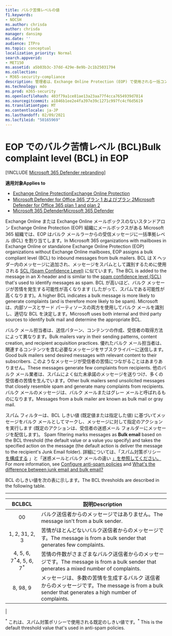 ```yaml
---
title: バルク苦情レベルの値
f1.keywords:
- NOCSH
ms.author: chrisda
author: chrisda
manager: dansimp
ms.date: ''
audience: ITPro
ms.topic: conceptual
localization_priority: Normal
search.appverid:
- MET150
ms.assetid: a5b03b3c-37dd-429e-8e9b-2c1b25031794
ms.collection:
- M365-security-compliance
description: 管理者は、Exchange Online Protection (EOP) で使用される一括コンプライアンス レベル (BCL) の値について学習できます。
ms.technology: mdo
ms.prod: m365-security
ms.openlocfilehash: 403f79a1ce81ae13a23aa77f4cca7654939d7814
ms.sourcegitcommit: a1846b1ee2e4fa397e39c1271c997fc4cf6d5619
ms.translationtype: MT
ms.contentlocale: ja-JP
ms.lasthandoff: 02/09/2021
ms.locfileid: "50165969"
---
```

# <a name="bulk-complaint-level-bcl-in-eop"></a><span data-ttu-id="e0a0c-103">EOP でのバルク苦情レベル (BCL)</span><span class="sxs-lookup"><span data-stu-id="e0a0c-103">Bulk complaint level (BCL) in EOP</span></span>

[!INCLUDE [Microsoft 365 Defender rebranding](../includes/microsoft-defender-for-office.md)]

<span data-ttu-id="e0a0c-104">**適用対象**</span><span class="sxs-lookup"><span data-stu-id="e0a0c-104">**Applies to**</span></span>
- [<span data-ttu-id="e0a0c-105">Exchange Online Protection</span><span class="sxs-lookup"><span data-stu-id="e0a0c-105">Exchange Online Protection</span></span>](https://go.microsoft.com/fwlink/?linkid=2148611)
- [<span data-ttu-id="e0a0c-106">Microsoft Defender for Office 365 プラン 1 およびプラン 2</span><span class="sxs-lookup"><span data-stu-id="e0a0c-106">Microsoft Defender for Office 365 plan 1 and plan 2</span></span>](https://go.microsoft.com/fwlink/?linkid=2148715)
- [<span data-ttu-id="e0a0c-107">Microsoft 365 Defender</span><span class="sxs-lookup"><span data-stu-id="e0a0c-107">Microsoft 365 Defender</span></span>](https://go.microsoft.com/fwlink/?linkid=2118804)

<span data-ttu-id="e0a0c-108">Exchange Online または Exchange Online メールボックスのないスタンドアロン Exchange Online Protection (EOP) 組織にメールボックスがある Microsoft 365 組織では、EOP はバルク メールラーからの受信メッセージに一括準拠レベル (BCL) を割り当てします。</span><span class="sxs-lookup"><span data-stu-id="e0a0c-108">In Microsoft 365 organizations with mailboxes in Exchange Online or standalone Exchange Online Protection (EOP) organizations without Exchange Online mailboxes, EOP assigns a bulk compliant level (BCL) to inbound messages from bulk mailers.</span></span> <span data-ttu-id="e0a0c-109">BCL は X ヘッダー内のメッセージに追加され、メッセージをスパムとして識別するために使用される [SCL (Spam Confidence Level)](spam-confidence-levels.md) に似ています。</span><span class="sxs-lookup"><span data-stu-id="e0a0c-109">The BCL is added to the message in an X-header and is similar to the [spam confidence level (SCL)](spam-confidence-levels.md) that's used to identify messages as spam.</span></span> <span data-ttu-id="e0a0c-110">BCL が高いほど、バルク メッセージが苦情を発生する可能性が高くなります (したがって、スパムである可能性が高くなります)。</span><span class="sxs-lookup"><span data-stu-id="e0a0c-110">A higher BCL indicates a bulk message is more likely to generate complaints (and is therefore more likely to be spam).</span></span> <span data-ttu-id="e0a0c-111">Microsoft は、内部ソースとサード パーティソースの両方を使用してバルク メールを識別し、適切な BCL を決定します。</span><span class="sxs-lookup"><span data-stu-id="e0a0c-111">Microsoft uses both internal and third party sources to identify bulk mail and determine the appropriate BCL.</span></span>

<span data-ttu-id="e0a0c-112">バルク メール担当者は、送信パターン、コンテンツの作成、受信者の取得方法によって異なります。</span><span class="sxs-lookup"><span data-stu-id="e0a0c-112">Bulk mailers vary in their sending patterns, content creation, and recipient acquisition practices.</span></span> <span data-ttu-id="e0a0c-113">優れたバルク メール担当者は、関連するコンテンツを含む必要なメッセージをサブスクライバーに送信します。</span><span class="sxs-lookup"><span data-stu-id="e0a0c-113">Good bulk mailers send desired messages with relevant content to their subscribers.</span></span> <span data-ttu-id="e0a0c-114">このようなメッセージが受信者の苦情につながることはあまりありません。</span><span class="sxs-lookup"><span data-stu-id="e0a0c-114">These messages generate few complaints from recipients.</span></span> <span data-ttu-id="e0a0c-115">他のバルク メール業者は、スパムによく似た未承諾のメッセージを送りつけ、多くの受信者の苦情を生んでいます。</span><span class="sxs-lookup"><span data-stu-id="e0a0c-115">Other bulk mailers send unsolicited messages that closely resemble spam and generate many complaints from recipients.</span></span> <span data-ttu-id="e0a0c-116">バルク メールのメッセージは、バルク メールまたはグレー メールと呼ばれるものになります。</span><span class="sxs-lookup"><span data-stu-id="e0a0c-116">Messages from a bulk mailer are known as bulk mail or gray mail.</span></span>

 <span data-ttu-id="e0a0c-117">スパム フィルターは、BCL しきい値 (既定値または指定した値) に基づいてメッセージをバルク メールとしてマークし、メッセージに対して指定のアクションを実行します (既定のアクションは、受信者の迷惑メール フォルダーにメッセージを配信します)。 </span><span class="sxs-lookup"><span data-stu-id="e0a0c-117">Spam filtering marks messages as **Bulk email** based on the BCL threshold (the default value or a value you specify) and takes the specified action on the message (the default action is deliver the message to the recipient's Junk Email folder).</span></span> <span data-ttu-id="e0a0c-118">詳細については、「スパム対策ポリシー [を構成する](configure-your-spam-filter-policies.md) 」と「迷惑メールとバルク メールの違い [」を参照してください。](what-s-the-difference-between-junk-email-and-bulk-email.md)</span><span class="sxs-lookup"><span data-stu-id="e0a0c-118">For more information, see [Configure anti-spam policies](configure-your-spam-filter-policies.md) and [What's the difference between junk email and bulk email?](what-s-the-difference-between-junk-email-and-bulk-email.md)</span></span>

<span data-ttu-id="e0a0c-119">BCL のしきい値を次の表に示します。</span><span class="sxs-lookup"><span data-stu-id="e0a0c-119">The BCL thresholds are described in the following table.</span></span>

****

|<span data-ttu-id="e0a0c-120">BCL</span><span class="sxs-lookup"><span data-stu-id="e0a0c-120">BCL</span></span>|<span data-ttu-id="e0a0c-121">説明</span><span class="sxs-lookup"><span data-stu-id="e0a0c-121">Description</span></span>|
|:---:|---|
|<span data-ttu-id="e0a0c-122">0</span><span class="sxs-lookup"><span data-stu-id="e0a0c-122">0</span></span>|<span data-ttu-id="e0a0c-123">バルク送信者からのメッセージではありません。</span><span class="sxs-lookup"><span data-stu-id="e0a0c-123">The message isn't from a bulk sender.</span></span>|
|<span data-ttu-id="e0a0c-124">1, 2, 3</span><span class="sxs-lookup"><span data-stu-id="e0a0c-124">1, 2, 3</span></span>|<span data-ttu-id="e0a0c-125">苦情がほとんどないバルク送信者からのメッセージです。</span><span class="sxs-lookup"><span data-stu-id="e0a0c-125">The message is from a bulk sender that generates few complaints.</span></span>|
|<span data-ttu-id="e0a0c-126">4, 5, 6, 7<sup>\*</sup></span><span class="sxs-lookup"><span data-stu-id="e0a0c-126">4, 5, 6, 7<sup>\*</sup></span></span>|<span data-ttu-id="e0a0c-127">苦情の件数がさまざまなバルク送信者からのメッセージです。</span><span class="sxs-lookup"><span data-stu-id="e0a0c-127">The message is from a bulk sender that generates a mixed number of complaints.</span></span>|
|<span data-ttu-id="e0a0c-128">8, 9</span><span class="sxs-lookup"><span data-stu-id="e0a0c-128">8, 9</span></span>|<span data-ttu-id="e0a0c-129">メッセージは、多数の苦情を生成するバルク 送信者からのメッセージです。</span><span class="sxs-lookup"><span data-stu-id="e0a0c-129">The message is from a bulk sender that generates a high number of complaints.</span></span>|
|

<span data-ttu-id="e0a0c-130"><sup>\*</sup> これは、スパム対策ポリシーで使用される既定のしきい値です。</span><span class="sxs-lookup"><span data-stu-id="e0a0c-130"><sup>\*</sup> This is the default threshold value that's used in anti-spam policies.</span></span>
